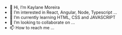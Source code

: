 - 👋 Hi, I’m Kaylane Moreira
- 👀 I’m interested in React, Angular, Node, Typescript ...
- 🌱 I’m currently learning HTML, CSS and JAVASCRIPT
- 💞️ I’m looking to collaborate on ...
- 📫 How to reach me ...

<!---
KaylaneM/KaylaneM is a ✨ special ✨ repository because its `README.md` (this file) appears on your GitHub profile.
You can click the Preview link to take a look at your changes.
--->
